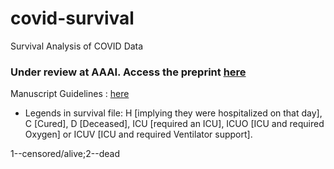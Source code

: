 # covid-survival
Survival Analysis of COVID Data

### Under review at AAAI. Access the preprint [here](https://github.com/vntkumar8/covid-survival/raw/main/paper/aaai-paper.pdf) 

 Manuscript Guidelines : [here](https://github.com/vntkumar8/covid-survival/wiki/Paper-Structure)


<!--- invited book chapter: https://www.linkedin.com/posts/drsiddhartha_covid-healthcare-artificialintelligence-activity-6732566633627435008-RjM-
--->


- Legends in survival file:
H [implying they were hospitalized on that day], C [Cured], D [Deceased], ICU [required an ICU], ICUO [ICU and required Oxygen] or ICUV [ICU and required Ventilator support].


1--censored/alive;2--dead
